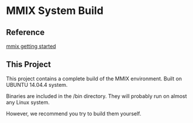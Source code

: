 # MMIX System Build #

## Reference ##

[mmix getting started](http://mmix.cs.hm.edu/getstarted.html)

## This Project ##

This project contains a complete build of the MMIX environment.  Built
on UBUNTU 14.04.4 system.

Binaries are included in the /bin directory.  They will probably run on
almost any Linux system.

However, we recommend you try to build them yourself.

